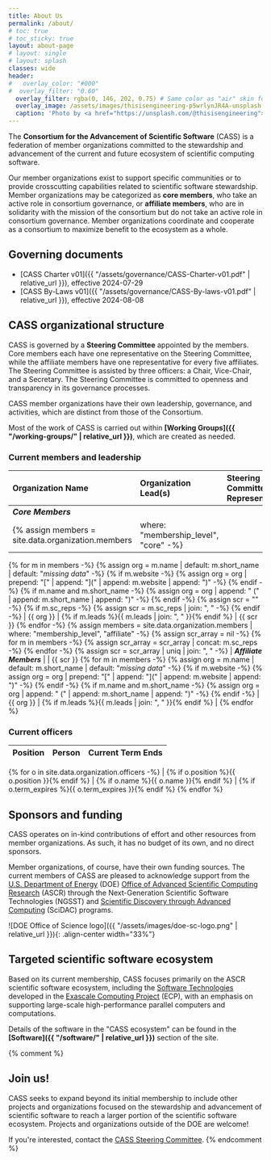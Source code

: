 ```yaml
---
title: About Us
permalink: /about/
# toc: true
# toc_sticky: true
layout: about-page
# layout: single
# layout: splash 
classes: wide
header:
#   overlay_color: "#000"
#  overlay_filter: "0.60"
  overlay_filter: rgba(0, 146, 202, 0.75) # Same color as "air" skin footer
  overlay_image: /assets/images/thisisengineering-p5wrlynJR4A-unsplash.jpg
  caption: 'Photo by <a href="https://unsplash.com/@thisisengineering">ThisisEngineering</a> on <a href="https://unsplash.com/photos/man-in-blue-dress-shirt-and-woman-in-black-long-sleeve-shirt-p5wrlynJR4A">Unsplash</a>'
---
```

The **Consortium for the Advancement of Scientific Software** (CASS) is a federation of member organizations committed to the stewardship and advancement of the current and future ecosystem of scientific computing software.

Our member organizations exist to support specific communities or to provide crosscutting capabilities related to scientific software stewardship. Member organizations may be categorized as **core members**, who take an active role in consortium governance, or **affiliate members**, who are in solidarity with the mission of the consortium but do not take an active role in consortium governance. Member organizations coordinate and cooperate as a consortium to maximize benefit to the ecosystem as a whole.

## Governing documents

* [CASS Charter v01]({{ "/assets/governance/CASS-Charter-v01.pdf" | relative_url }}), effective 2024-07-29
* [CASS By-Laws v01]({{ "/assets/governance/CASS-By-laws-v01.pdf" | relative_url }}), effective 2024-08-08

## CASS organizational structure

CASS is governed by a **Steering Committee** appointed by the members.  Core members each have one representative on the Steering Committee, while the affiliate members have one representative for every five affiliates.  The Steering Committee is assisted by three officers: a Chair, Vice-Chair, and a Secretary.  The Steering Committee is committed to openness and transparency in its governance processes.

CASS member organizations have their own leadership, governance, and activities, which are distinct from those of the Consortium.

Most of the work of CASS is carried out within **[Working Groups]({{ "/working-groups/" | relative_url }})**, which are created as needed.

### Current members and leadership

| Organization Name | Organization Lead(s) | Steering Committee Representative 
|:------------------|:------------------------|:-------
| ***Core Members*** | |
{% assign members = site.data.organization.members | where: "membership_level", "core" -%}
{% for m in members -%}
    {% assign org = m.name | default: m.short_name | default: "*missing data*" -%}
    {% if m.website -%}
        {% assign org = org | prepend: "[" | append: "](" | append: m.website | append: ")" -%}
    {% endif -%}
    {% if m.name and m.short_name -%}
        {% assign org = org | append: " (" | append: m.short_name | append: ")" -%}
    {% endif -%}
    {% assign scr = "" -%}
    {% if m.sc_reps -%}
        {% assign scr = m.sc_reps | join: ", " -%}
    {% endif -%}
| {{ org }} | {% if m.leads %}{{ m.leads | join: ", " }}{% endif %} | {{ scr }} 
{% endfor -%}
{% assign members = site.data.organization.members | where: "membership_level", "affiliate" -%}
{% assign scr_array = nil -%}
{% for m in members -%}
    {% assign scr_array = scr_array | concat: m.sc_reps -%}
{% endfor -%}
{% assign scr = scr_array | uniq | join: ", " -%}
| ***Affiliate Members*** | | {{ scr }} 
{% for m in members -%}
    {% assign org = m.name | default: m.short_name | default: "*missing data*" -%}
    {% if m.website -%}
        {% assign org = org | prepend: "[" | append: "](" | append: m.website | append: ")" -%}
    {% endif -%}
    {% if m.name and m.short_name -%}
        {% assign org = org | append: " (" | append: m.short_name | append: ")" -%}
    {% endif -%}
| {{ org }} | {% if m.leads %}{{ m.leads | join: ", " }}{% endif %} |
{% endfor %}

### Current officers

| Position | Person | Current Term Ends
|:---------|:-------|:-----------------
{% for o in site.data.organization.officers -%}
| {% if o.position %}{{ o.position }}{% endif %} | {% if o.name %}{{ o.name }}{% endif %} | {% if o.term_expires %}{{ o.term_expires }}{% endif %}
{% endfor %}

## Sponsors and funding

CASS operates on in-kind contributions of effort and other resources from member organizations.  As such, it has no budget of its own, and no direct sponsors.  

Member organizations, of course, have their own funding sources.  The current members of CASS are pleased to acknowledge support from the [U.S. Department of Energy](https://www.energy.gov/) (DOE) [Office of Advanced Scientific Computing Research](https://www.energy.gov/science/ascr/advanced-scientific-computing-research) (ASCR) through the Next-Generation Scientific Software Technologies (NGSST) and [Scientific Discovery through Advanced Computing](https://www.scidac.gov/) (SciDAC) programs. 

![DOE Office of Science logo]({{ "/assets/images/doe-sc-logo.png" | relative_url }}){: .align-center width="33%"}

## Targeted scientific software ecosystem

Based on its current membership, CASS focuses primarily on the ASCR scientific software ecosystem, including the [Software Technologies](https://www.exascaleproject.org/research/#software) developed in the [Exascale Computing Project](https://www.exascaleproject.org/) (ECP), with an emphasis on supporting large-scale high-performance parallel computers and computations. 

Details of the software in the "CASS ecosystem" can be found in the **[Software]({{ "/software/" | relative_url }})** section of the site.

{% comment %}
## Join us!

CASS seeks to expand beyond its initial membership to include other projects and organizations focused on the stewardship and advancement of scientific software to reach a larger portion of the scientific software ecosystem.  Projects and organizations outside of the DOE are welcome! 

If you're interested, contact the [CASS Steering Committee](mailto:cass-steering-committee@email.ornl.gov).
{% endcomment %}
